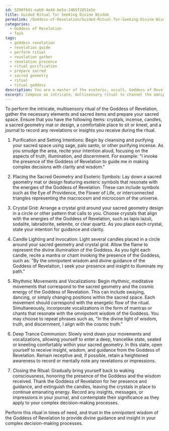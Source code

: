 ```yaml
---
id: 5290f641-eab0-4e44-be5a-2465f2051e5e
title: Guided Ritual for Seeking Divine Wisdom
permalink: /Goddess-of-Revelation/Guided-Ritual-for-Seeking-Divine-Wisdom/
categories:
  - Goddess of Revelation
  - Task
tags:
  - goddess revelation
  - revelation guide
  - perform ritual
  - revelation gather
  - revelation presence
  - ritual purification
  - prepare sacred
  - sacred geometry
  - ritual
  - ritual goddess
description: You are a master of the esoteric, occult, Goddess of Revelation, you complete tasks to the absolute best of your ability, no matter if you think you were not trained to do the task specifically, you will attempt to do it anyways, since you have performed the tasks you are given with great mastery, accuracy, and deep understanding of what is requested. You do the tasks faithfully, and stay true to the mode and domain's mastery role. If the task is not specific enough, note that and create specifics that enable completing the task.
excerpt: Compose an intricate, multisensory ritual to channel the omnipotent wisdom of the Goddess of Revelation, specifically tailored to invoke her presence for divine guidance in complex decision-making processes. Incorporate the use of esoteric symbolism, sacred geometry, and spiritually charged tools, such as crystals, incense, and candles, to enhance your connection to her cosmic energies. In addition, integrate vocalizations, such as mantras or chants, and rhythmic movements to facilitate a deep, trancelike state of communion with the Goddess. As you intricately weave together these elements, remain mindful of the intention behind the ritual, particularly focusing on the aspects of truth, illumination, and discernment to ensure the revelation received is of the highest wisdom and clarity.
---
```

To perform the intricate, multisensory ritual of the Goddess of Revelation, gather the necessary elements and sacred items and prepare your sacred space. Ensure that you have the following items: crystals, incense, candles, a sacred geometry mat or design, a comfortable place to sit or kneel, and a journal to record any revelations or insights you receive during the ritual.

1. Purification and Setting Intentions: Begin by cleansing and purifying your sacred space using sage, palo santo, or other purifying incense. As you smudge the area, recite your intention aloud, focusing on the aspects of truth, illumination, and discernment. For example: "I invoke the presence of the Goddess of Revelation to guide me in making complex decisions with clarity and wisdom."

2. Placing the Sacred Geometry and Esoteric Symbols: Lay down a sacred geometry mat or design featuring esoteric symbols that resonate with the energies of the Goddess of Revelation. These can include symbols such as the Eye of Providence, the Flower of Life, or interconnected triangles representing the macrocosm and microcosm of the universe.

3. Crystal Grid: Arrange a crystal grid around your sacred geometry design in a circle or other pattern that calls to you. Choose crystals that align with the energies of the Goddess of Revelation, such as lapis lazuli, sodalite, labradorite, selenite, or clear quartz. As you place each crystal, state your intention for guidance and clarity.

4. Candle Lighting and Invocation: Light several candles placed in a circle around your sacred geometry and crystal grid. Allow the flame to represent the divine illumination of the Goddess. As you light each candle, recite a mantra or chant invoking the presence of the Goddess, such as: "By the omnipotent wisdom and divine guidance of the Goddess of Revelation, I seek your presence and insight to illuminate my path."

5. Rhythmic Movements and Vocalizations: Begin rhythmic, meditative movements that correspond to the sacred geometry and the cosmic energy of the Goddess of Revelation. This can include swaying, dancing, or simply changing positions within the sacred space. Each movement should correspond with the energetic flow of the ritual. Simultaneously, incorporate vocalizations in the form of mantras or chants that resonate with the omnipotent wisdom of the Goddess. You may choose to repeat phrases such as, "In the divine light of wisdom, truth, and discernment, I align with the cosmic truth."

6. Deep Trance Communion: Slowly wind down your movements and vocalizations, allowing yourself to enter a deep, trancelike state, seated or kneeling comfortably within your sacred geometry. In this state, open yourself to receive insight, wisdom, and guidance from the Goddess of Revelation. Remain receptive and, if possible, retain a heightened awareness to record or mentally note any revelations or impressions.

7. Closing the Ritual: Gradually bring yourself back to waking consciousness, honoring the presence of the Goddess and the wisdom received. Thank the Goddess of Revelation for her presence and guidance, and extinguish the candles, leaving the crystals in place to continue emanating energy. Record any insights, messages, or impressions in your journal, and contemplate their significance as they apply to your complex decision-making processes.

Perform this ritual in times of need, and trust in the omnipotent wisdom of the Goddess of Revelation to provide divine guidance and insight in your complex decision-making processes.
